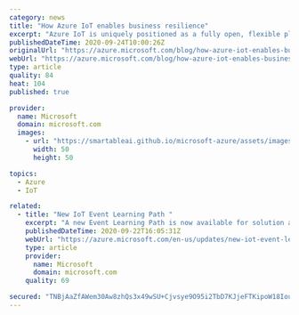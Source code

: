 ```yaml
---
category: news
title: "How Azure IoT enables business resilience"
excerpt: "Azure IoT is uniquely positioned as a fully open, flexible platform that spans industry applications and simplifies the development process. At Microsoft Ignite, we shared the latest from Azure IoT and how partners and customers are using these innovations in amazing ways"
publishedDateTime: 2020-09-24T10:00:26Z
originalUrl: "https://azure.microsoft.com/blog/how-azure-iot-enables-business-resilience/"
webUrl: "https://azure.microsoft.com/blog/how-azure-iot-enables-business-resilience/"
type: article
quality: 84
heat: 104
published: true

provider:
  name: Microsoft
  domain: microsoft.com
  images:
    - url: "https://smartableai.github.io/microsoft-azure/assets/images/organizations/microsoft.com-50x50.jpg"
      width: 50
      height: 50

topics:
  - Azure
  - IoT

related:
  - title: "New IoT Event Learning Path "
    excerpt: "A new Event Learning Path is now available for solution architects, business decision makers, and developers interested in IoT Solutions with Azure IoT Services. "
    publishedDateTime: 2020-09-22T16:05:31Z
    webUrl: "https://azure.microsoft.com/en-us/updates/new-iot-event-learning-path/"
    type: article
    provider:
      name: Microsoft
      domain: microsoft.com
    quality: 69

secured: "TNBjAaZfAWem30Aw8zhQs3x49wSU+Cjvsye9O95i2TbD7KJjeFTKipoW18IoulqoV5SIsKQWomfOGXkRuuMyLttiIHgtb2snWzdNzYRXaXlAn1bkTj1FUG7N9CXdcbQh2k0PEQ821pT0PgumgiR0BeptrL8UhBrpG6FJAUgimVLVDCCuCHxvMyFJgLzBlgi+fdDoqPhjYqPkJ9xnPZeglVLKk5Xic3T4ntljDhaOFSaiB1PhfcGQ3FTc9OCwp6tOwClp9udtSSylYaWM4xYI00Eawo7cbYkCV7dFpaYhxgp57ZssUnr3sUhzPC8PcCby8a1hNb5m/+oqz4qKFnm+wuAhuEKmPo/+QJnWAY1Loow=;en3yPqurGXPve2jPiwBlmw=="
---
```


